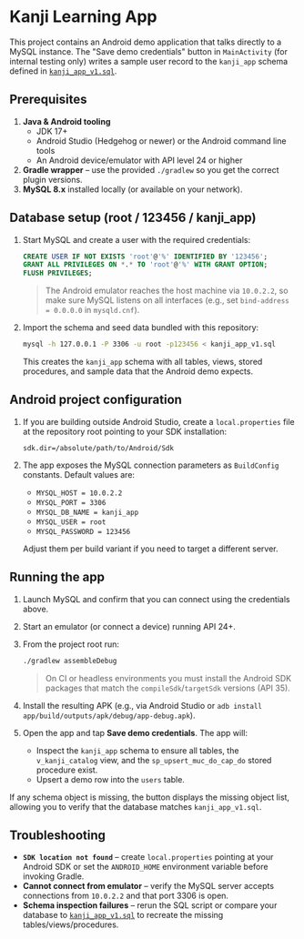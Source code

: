# Kanji Learning App

This project contains an Android demo application that talks directly to a MySQL instance. The
"Save demo credentials" button in `MainActivity` (for internal testing only) writes a sample user
record to the `kanji_app` schema defined in [`kanji_app_v1.sql`](kanji_app_v1.sql).

## Prerequisites

1. **Java & Android tooling**
   * JDK 17+
   * Android Studio (Hedgehog or newer) or the Android command line tools
   * An Android device/emulator with API level 24 or higher
2. **Gradle wrapper** – use the provided `./gradlew` so you get the correct plugin versions.
3. **MySQL 8.x** installed locally (or available on your network).

## Database setup (root / 123456 / kanji_app)

1. Start MySQL and create a user with the required credentials:

   ```sql
   CREATE USER IF NOT EXISTS 'root'@'%' IDENTIFIED BY '123456';
   GRANT ALL PRIVILEGES ON *.* TO 'root'@'%' WITH GRANT OPTION;
   FLUSH PRIVILEGES;
   ```

   > The Android emulator reaches the host machine via `10.0.2.2`, so make sure MySQL listens on
   > all interfaces (e.g., set `bind-address = 0.0.0.0` in `mysqld.cnf`).

2. Import the schema and seed data bundled with this repository:

   ```bash
   mysql -h 127.0.0.1 -P 3306 -u root -p123456 < kanji_app_v1.sql
   ```

   This creates the `kanji_app` schema with all tables, views, stored procedures, and sample data
   that the Android demo expects.

## Android project configuration

1. If you are building outside Android Studio, create a `local.properties` file at the repository
   root pointing to your SDK installation:

   ```properties
   sdk.dir=/absolute/path/to/Android/Sdk
   ```

2. The app exposes the MySQL connection parameters as `BuildConfig` constants. Default values are:
   * `MYSQL_HOST = 10.0.2.2`
   * `MYSQL_PORT = 3306`
   * `MYSQL_DB_NAME = kanji_app`
   * `MYSQL_USER = root`
   * `MYSQL_PASSWORD = 123456`

   Adjust them per build variant if you need to target a different server.

## Running the app

1. Launch MySQL and confirm that you can connect using the credentials above.
2. Start an emulator (or connect a device) running API 24+.
3. From the project root run:

   ```bash
   ./gradlew assembleDebug
   ```

   > On CI or headless environments you must install the Android SDK packages that match the
   > `compileSdk`/`targetSdk` versions (API 35).

4. Install the resulting APK (e.g., via Android Studio or `adb install app/build/outputs/apk/debug/app-debug.apk`).
5. Open the app and tap **Save demo credentials**. The app will:
   * Inspect the `kanji_app` schema to ensure all tables, the `v_kanji_catalog` view, and the
     `sp_upsert_muc_do_cap_do` stored procedure exist.
   * Upsert a demo row into the `users` table.

If any schema object is missing, the button displays the missing object list, allowing you to verify
that the database matches `kanji_app_v1.sql`.

## Troubleshooting

* **`SDK location not found`** – create `local.properties` pointing at your Android SDK or set the
  `ANDROID_HOME` environment variable before invoking Gradle.
* **Cannot connect from emulator** – verify the MySQL server accepts connections from `10.0.2.2` and
  that port 3306 is open.
* **Schema inspection failures** – rerun the SQL script or compare your database to
  [`kanji_app_v1.sql`](kanji_app_v1.sql) to recreate the missing tables/views/procedures.
